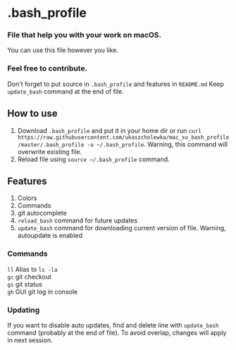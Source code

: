 # .bash_profile
### File that help you with your work on macOS.
You can use this file however you like.

### Feel free to contribute.
Don't forget to put source in `.bash_profile` and features in `README.md`  Keep `update_bash` command at the end of file.

## How to use
1. Download `.bash_profile` and put it in your home dir or run  `curl https://raw.githubusercontent.com/ukaszcholewka/mac_so_bash_profile/master/.bash_profile -o ~/.bash_profile`. Warning, this command will overwrite existing file.
2. Reload file using `source ~/.bash_profile` command.

## Features
1. Colors
2. Commands
3. git autocomplete
4. `reload_bash` command for future updates
5. `update_bash` command for downloading current version of file. Warning, autoupdate is enabled

### Commands
`ll` Alias to `ls -la`  
`gc` git checkout  
`gs` git status  
`gh` GUI git log in console  


### Updating
If you want to disable auto updates, find and delete line with `update_bash` command (probably at the end of file). To avoid overlap, changes will apply in next session.
